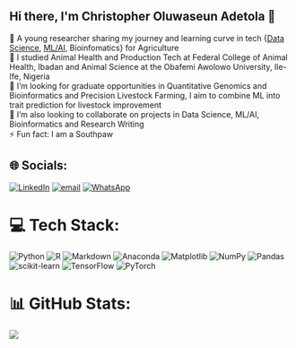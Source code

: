## Hi there, I'm Christopher Oluwaseun Adetola  👋

🔭 A young researcher sharing my journey and learning curve in tech {[Data Science](https://github.com/chrisseub/DataCamp-Projects), [ML/AI](https://github.com/chrisseub/ML-Practice-Rep), Bioinfomatics} for Agriculture<br>🌱 I studied Animal Health and Production Tech at Federal College of Animal Health, Ibadan and Animal Science at the Obafemi Awolowo University, Ile-Ife, Nigeria<br>👯 I’m looking for graduate opportunities in Quantitative Genomics and Bioinformatics and Precision Livestock Farming, I aim to combine ML into trait prediction for livestock improvement<br>🤔 I’m also looking to collaborate on projects in Data Science, ML/AI, Bioinformatics and Research Writing<br>⚡ Fun fact: I am a Southpaw


## 🌐 Socials:
[![LinkedIn](https://img.shields.io/badge/LinkedIn-%230077B5.svg?logo=linkedin&logoColor=white)](https://linkedin.com/in/https://www.linkedin.com/in/christopher-adetola-gas-2715bb245?utm_source=share&utm_campaign=share_via&utm_content=profile&utm_medium=ios_app) [![email](https://img.shields.io/badge/Email-D14836?logo=gmail&logoColor=white)](mailto:coadetola@student.oauife.edu.ng) [![WhatsApp](https://img.shields.io/badge/WhatsApp-25D366?style=for-the-badge&logo=whatsapp&logoColor=white)](wa.me/2348124742014)

# 💻 Tech Stack:
![Python](https://img.shields.io/badge/python-3670A0?style=for-the-badge&logo=python&logoColor=ffdd54) ![R](https://img.shields.io/badge/r-%23276DC3.svg?style=for-the-badge&logo=r&logoColor=white) ![Markdown](https://img.shields.io/badge/markdown-%23000000.svg?style=for-the-badge&logo=markdown&logoColor=white) ![Anaconda](https://img.shields.io/badge/Anaconda-%2344A833.svg?style=for-the-badge&logo=anaconda&logoColor=white) ![Matplotlib](https://img.shields.io/badge/Matplotlib-%23ffffff.svg?style=for-the-badge&logo=Matplotlib&logoColor=black) ![NumPy](https://img.shields.io/badge/numpy-%23013243.svg?style=for-the-badge&logo=numpy&logoColor=white) ![Pandas](https://img.shields.io/badge/pandas-%23150458.svg?style=for-the-badge&logo=pandas&logoColor=white) ![scikit-learn](https://img.shields.io/badge/scikit--learn-%23F7931E.svg?style=for-the-badge&logo=scikit-learn&logoColor=white) ![TensorFlow](https://img.shields.io/badge/TensorFlow-%23FF6F00.svg?style=for-the-badge&logo=TensorFlow&logoColor=white) ![PyTorch](https://img.shields.io/badge/PyTorch-%23EE4C2C.svg?style=for-the-badge&logo=PyTorch&logoColor=white)
# 📊 GitHub Stats:
![](https://github-readme-stats.vercel.app/api?username=chrisseub&theme=dark&hide_border=false&include_all_commits=false&count_private=false)<br/>




<!-- Proudly created with GPRM ( https://gprm.itsvg.in ) -->
